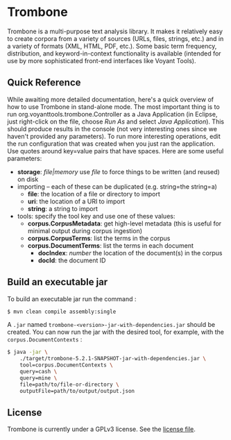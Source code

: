 Trombone
========

Trombone is a multi-purpose text analysis library. It makes it relatively easy
to create corpora from a variety of sources (URLs, files, strings, etc.) and in
a variety of formats (XML, HTML, PDF, etc.). Some basic term frequency,
distribution, and keyword-in-context functionality is available (intended for
use by more sophisticated front-end interfaces like Voyant Tools).

## Quick Reference ##

While awaiting more detailed documentation, here's a quick overview of how to use Trombone in stand-alone mode. The most important thing is to run org.voyanttools.trombone.Controller as a Java Application (in Eclipse, just right-click on the file, choose *Run As* and select *Java Application*). This should produce results in the console (not very interesting ones since we haven't provided any parameters). To run more interesting operations, edit the run configuration that was created when you just ran the application. Use quotes around key=value pairs that have spaces. Here are some useful parameters:

* **storage**: *file|memory* use *file* to force things to be written (and reused) on disk
* importing – each of these can be duplicated (e.g. string=the string=a)
	* **file**: the location of a file or directory to import 
	* **uri**: the location of a URI to import
	* **string**: a string to import
* tools: specify the tool key and use one of these values:
	* **corpus.CorpusMetadata**: get high-level metadata (this is useful for minimal output during corpus ingestion)
	* **corpus.CorpusTerms**: list the terms in the corpus
	* **corpus.DocumentTerms**: list the terms in each document
		* **docIndex**: *number* the location of the document(s) in the corpus
		* **docId**: the document ID

## Build an executable jar ##

To build an executable jar run the command :
```bash
$ mvn clean compile assembly:single
```
A `.jar` named `trombone-<version>-jar-with-dependencies.jar` should be created.
You can now run the jar with the desired tool, for example, with the `corpus.DocumentContexts` :
```bash
$ java -jar \
    ./target/trombone-5.2.1-SNAPSHOT-jar-with-dependencies.jar \
    tool=corpus.DocumentContexts \
    query=cash \
    query=mine \
    file=path/to/file-or-directory \
    outputFile=path/to/output/output.json
```

License
-------

Trombone is currently under a GPLv3 license. See the [license file](.license.txt).
